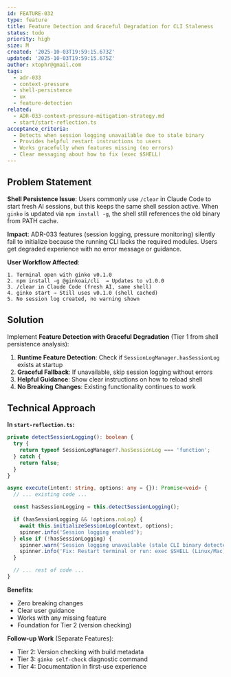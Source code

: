 ```yaml
---
id: FEATURE-032
type: feature
title: Feature Detection and Graceful Degradation for CLI Staleness
status: todo
priority: high
size: M
created: '2025-10-03T19:59:15.673Z'
updated: '2025-10-03T19:59:15.675Z'
author: xtophr@gmail.com
tags:
  - adr-033
  - context-pressure
  - shell-persistence
  - ux
  - feature-detection
related:
  - ADR-033-context-pressure-mitigation-strategy.md
  - start/start-reflection.ts
acceptance_criteria:
  - Detects when session logging unavailable due to stale binary
  - Provides helpful restart instructions to users
  - Works gracefully when features missing (no errors)
  - Clear messaging about how to fix (exec $SHELL)
---
```

## Problem Statement

**Shell Persistence Issue**: Users commonly use `/clear` in Claude Code to start fresh AI sessions, but this keeps the same shell session active. When `ginko` is updated via `npm install -g`, the shell still references the old binary from PATH cache.

**Impact**: ADR-033 features (session logging, pressure monitoring) silently fail to initialize because the running CLI lacks the required modules. Users get degraded experience with no error message or guidance.

**User Workflow Affected**:
```
1. Terminal open with ginko v0.1.0
2. npm install -g @ginkoai/cli  → Updates to v1.0.0
3. /clear in Claude Code (fresh AI, same shell)
4. ginko start → Still uses v0.1.0 (shell cached)
5. No session log created, no warning shown
```

## Solution

Implement **Feature Detection with Graceful Degradation** (Tier 1 from shell persistence analysis):

1. **Runtime Feature Detection**: Check if `SessionLogManager.hasSessionLog` exists at startup
2. **Graceful Fallback**: If unavailable, skip session logging without errors
3. **Helpful Guidance**: Show clear instructions on how to reload shell
4. **No Breaking Changes**: Existing functionality continues to work

## Technical Approach

**In `start-reflection.ts`:**

```typescript
private detectSessionLogging(): boolean {
  try {
    return typeof SessionLogManager?.hasSessionLog === 'function';
  } catch {
    return false;
  }
}

async execute(intent: string, options: any = {}): Promise<void> {
  // ... existing code ...

  const hasSessionLogging = this.detectSessionLogging();

  if (hasSessionLogging && !options.noLog) {
    await this.initializeSessionLog(context, options);
    spinner.info('Session logging enabled');
  } else if (!hasSessionLogging) {
    spinner.warn('Session logging unavailable (stale CLI binary detected)');
    spinner.info('Fix: Restart terminal or run: exec $SHELL (Linux/Mac) | exec pwsh (Windows)');
  }

  // ... rest of code ...
}
```

**Benefits**:
- Zero breaking changes
- Clear user guidance
- Works with any missing feature
- Foundation for Tier 2 (version checking)

**Follow-up Work** (Separate Features):
- Tier 2: Version checking with build metadata
- Tier 3: `ginko self-check` diagnostic command
- Tier 4: Documentation in first-use experience
